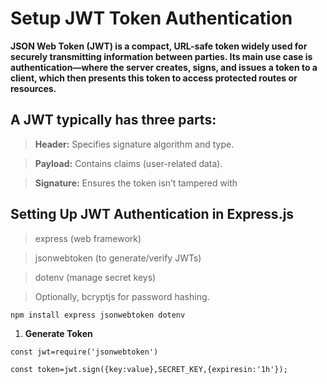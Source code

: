 # Setup JWT Token Authentication 

**JSON Web Token (JWT) is a compact, URL-safe token widely used for securely transmitting information between parties. Its main use case is authentication—where the server creates, signs, and issues a token to a client, which then presents this token to access protected routes or resources.**

## A JWT typically has three parts:

> **Header:** Specifies signature algorithm and type.

> **Payload:** Contains claims (user-related data).

> **Signature:** Ensures the token isn’t tampered with

## Setting Up JWT Authentication in Express.js

> express (web framework)

> jsonwebtoken (to generate/verify JWTs)

> dotenv (manage secret keys)

> Optionally, bcryptjs for password hashing.

```
npm install express jsonwebtoken dotenv

```






1. **Generate Token**

```
const jwt=require('jsonwebtoken')

const token=jwt.sign({key:value},SECRET_KEY,{expiresin:'1h'});

```
